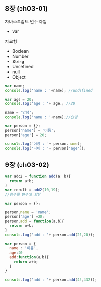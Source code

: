 ## 8장 (ch03-01)

자바스크립트 변수 타입

- var

자료형

- Boolean
- Number
- String
- Undefined
- null
- Object



```javascript
var name;
console.log('name : '+name); //undefined

var age = 20;
console.log('age : '+ age); //20

name = '안녕';
console.log('name : '+name);//안녕
```



```javascript
var person = {};
person['name'] = '이름';
person['age'] = 20;

console.log('이름 : '+ person.name);
console.log('나이 : '+ person['age']);
```

## 9장 (ch03-02)

```javascript
var add2 = function add(a, b){
  return a+b;
}
var result = add2(10,19);
//함수를 변수에 할당
```



```JavaScript
var person = {};

person.name = 'name';
person['age'] =20;
person.add = function(a,b){
  return a+b;
}
console.log('add : '+ person.add(20,20));
```



```javascript
var person = {
  name : '이름',
  age:20
  add:function(a,b){
    return a+b;
  }
}

console.log('add : '+ person.add(43,432));
```

